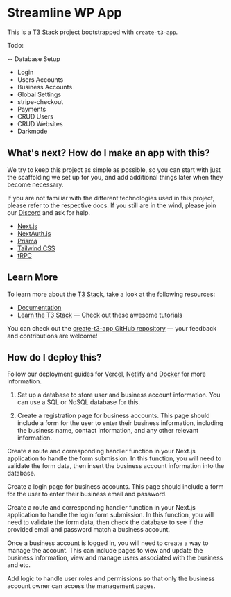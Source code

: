 # Streamline WP App

This is a [T3 Stack](https://create.t3.gg/) project bootstrapped with `create-t3-app`.

Todo:

-- Database Setup

- Login
- Users Accounts
- Business Accounts
- Global Settings
- stripe-checkout
- Payments
- CRUD Users
- CRUD Websites
- Darkmode

## What's next? How do I make an app with this?

We try to keep this project as simple as possible, so you can start with just the scaffolding we set up for you, and add additional things later when they become necessary.

If you are not familiar with the different technologies used in this project, please refer to the respective docs. If you still are in the wind, please join our [Discord](https://t3.gg/discord) and ask for help.

- [Next.js](https://nextjs.org)
- [NextAuth.js](https://next-auth.js.org)
- [Prisma](https://prisma.io)
- [Tailwind CSS](https://tailwindcss.com)
- [tRPC](https://trpc.io)

## Learn More

To learn more about the [T3 Stack](https://create.t3.gg/), take a look at the following resources:

- [Documentation](https://create.t3.gg/)
- [Learn the T3 Stack](https://create.t3.gg/en/faq#what-learning-resources-are-currently-available) — Check out these awesome tutorials

You can check out the [create-t3-app GitHub repository](https://github.com/t3-oss/create-t3-app) — your feedback and contributions are welcome!

## How do I deploy this?

Follow our deployment guides for [Vercel](https://create.t3.gg/en/deployment/vercel), [Netlify](https://create.t3.gg/en/deployment/netlify) and [Docker](https://create.t3.gg/en/deployment/docker) for more information.

1. Set up a database to store user and business account information. You can use a SQL or NoSQL database for this.

2. Create a registration page for business accounts. This page should include a form for the user to enter their business information, including the business name, contact information, and any other relevant information.

Create a route and corresponding handler function in your Next.js application to handle the form submission. In this function, you will need to validate the form data, then insert the business account information into the database.

Create a login page for business accounts. This page should include a form for the user to enter their business email and password.

Create a route and corresponding handler function in your Next.js application to handle the login form submission. In this function, you will need to validate the form data, then check the database to see if the provided email and password match a business account.

Once a business account is logged in, you will need to create a way to manage the account. This can include pages to view and update the business information, view and manage users associated with the business and etc.

Add logic to handle user roles and permissions so that only the business account owner can access the management pages.
